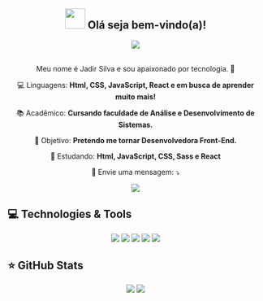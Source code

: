 <span align="center">

## <img src="https://i.imgur.com/0hdZ65D.gif" width="40px"> Olá seja bem-vindo(a)!</h2>

</span>

<div align="center">
<img align="center" src="https://media.giphy.com/media/L1R1tvI9svkIWwpVYr/giphy.gif"  />

</div>


<br>



<p align="center" >Meu nome é Jadir Silva e sou apaixonado por tecnologia. 💓</p>



<p align="center">
💻  Linguagens: <strong>Html, CSS, JavaScript, React e em busca de aprender muito mais!</strong>
</p>  

<p align="center">
📚  Acadêmico: <strong>Cursando faculdade de Análise e Desenvolvimento de Sistemas.</strong></br>
</p>

<p align="center">
🎯  Objetivo: <strong>Pretendo me tornar Desenvolvedora Front-End.</strong>
</p> 

<p align="center">
🚀  Estudando: <strong> Html, JavaScript, CSS, Sass e React</strong>
</p> 





<p align="center">
  💌 Envie uma mensagem: ⤵️
</p>
</div>
<p align="center">
    <a href="https://www.facebook.com/jadir.silva.7731/" alt="Facebook">
  <img src="https://img.shields.io/badge/-Facebook-3b5998?style=flat-square&logo=facebook&logoColor=white&link=https://www.facebook.com/jadir.silva.7731/"/></a>
 </p> 
 
 ## 💻 Technologies & Tools

<p align="center">
  
 
<img src="https://img.shields.io/badge/JavaScript-F7DF1E?style=for-the-badge&logo=javascript&logoColor=black"/>
<img src="https://img.shields.io/badge/HTML5-E34F26?style=for-the-badge&logo=html5&logoColor=white"/>
<img src="https://img.shields.io/badge/CSS3-1572B6?style=for-the-badge&logo=css3&logoColor=white"/>
<img src="https://img.shields.io/badge/GitHub-100000?style=for-the-badge&logo=github&logoColor=white"/>
<img src="https://img.shields.io/badge/React-20232A?style=for-the-badge&logo=react&logoColor=61DAFB"/>

</p>

## ⭐ GitHub Stats

<p align = "center">
  <img src = "https://github-readme-stats.vercel.app/api?username=JadirSilva&show_icons=true&theme=bear&line_height=27">
   <img src = "https://github-readme-stats.vercel.app/api/top-langs/?username=JadirSilva&langs_count=5&theme=bear">
</p>







